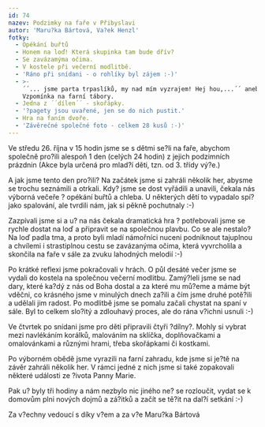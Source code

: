 ```yaml
---
id: 74
nazev: Podzimky na faře v Přibyslavi
autor: 'Maru?ka Bártová, Va?ek Henzl'
fotky:
  - Opékání buřtů
  - Honem na loď! Která skupinka tam bude dřív?
  - Se zavázamýma očima.
  - V kostele při večerní modlitbě.
  - 'Ráno při snídani - o rohlíky byl zájem :-)'
  - >-
    ´´... jsme parta trpaslíků, my nad mím vyzrajem! Hej hou,...´´ aneb
    Vzpomínka na farní tábory.
  - Jedna z ´´dílen´´ - skořápky.
  - '?pagety jsou uvařené, jen se do nich pustit.'
  - Hra na faním dvoře.
  - 'Závěrečné společné foto - celkem 28 kusů :-)'
---
```

Ve středu 26. října v 15 hodin jsme se s dětmi se?li na faře, abychom společně pro?ili alespoň 1 den (celých 24 hodin) z jejich podzimních prázdnin (Akce byla určená pro mlad?í děti, tzn. od 3. třídy vý?e.)<p>
A jak jsme tento den pro?ili? Na začátek jsme si zahráli několik her, abysme se trochu seznámili a otrkali. Kdy? jsme se dost vyřádili a unavili, čekala nás výborná večeře ? opékání buřtů a chleba. U některých dětí to vypadalo spí? jako spalování, ale tvrdili nám, jak si pěkně pochutnaly :-) <p>
Zazpívali jsme si a u? na nás čekala dramatická hra ? potřebovali jsme se rychle dostat na loď a připravit se na společnou plavbu. Co se ale nestalo? Na loď padla tma, a proto byli mladí námořníci nuceni podniknout tajuplnou a chvílemi i strastiplnou cestu se zavázanýma očima, která vyvrcholila a skončila na faře v sále za zvuku lahodných melodií :-)<p>
Po krátké reflexi jsme pokračovali v hrách. O půl desáté večer jsme se vydali do kostela na společnou večerní modlitbu. Zamý?leli jsme se nad dary, které ka?dý z nás od Boha dostal a za které mu mů?eme a máme být vděčni, co krásného jsme v minulých dnech za?ili a čím jsme druhé potě?ili a udělali jim radost. Po modlitbě jsme se pomalu začali chystat na spaní v sále. Byl to celkem slo?itý a zdlouhavý proces, ale do rána v?ichni usnuli :-)<p>
Ve čtvrtek po snídani jsme pro děti připravili čtyři ?dílny?. Mohly si vybrat mezi navlékáním korálků, malováním na sklíčka, doplňovačkami a omalovánkami a různými hrami, třeba skořápkami či kostkami.<p>
Po výborném obědě jsme vyrazili na farní zahradu, kde jsme si je?tě na závěr zahráli několik her. V rámci jedné z nich jsme si také zopakovali některé události ze ?ivota Panny Marie.<p>
Pak u? byly tři hodiny a nám nezbylo nic jiného ne? se rozloučit, vydat se k domovům plni nových dojmů a zá?itků a začít se tě?it na dal?í setkání :-)<p>
Za v?echny vedoucí s díky v?em a za v?e Maru?ka Bártová<p>
<p>
